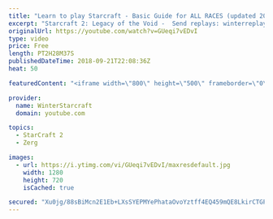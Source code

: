 ```yaml
---
title: "Learn to play Starcraft - Basic Guide for ALL RACES (updated 2017) #2"
excerpt: "Starcraft 2: Legacy of the Void -  Send replays: winterreplays@gmail.com ( -- Watch live at https://www.twitch.tv/wintergaming"
originalUrl: https://youtube.com/watch?v=GUeqi7vEDvI
type: video
price: Free
length: PT2H28M37S
publishedDateTime: 2018-09-21T22:08:36Z
heat: 50

featuredContent: "<iframe width=\"800\" height=\"500\" frameborder=\"0\" src=\"https://www.youtube.com/embed/GUeqi7vEDvI\" allow=\"accelerometer; autoplay; encrypted-media; gyroscope; picture-in-picture\" allowfullscreen></iframe>"

provider:
  name: WinterStarcraft
  domain: youtube.com

topics:
  - StarCraft 2
  - Zerg

images:
  - url: https://i.ytimg.com/vi/GUeqi7vEDvI/maxresdefault.jpg
    width: 1280
    height: 720
    isCached: true

secured: "Xu0jg/88sBiMcn2E1Eb+LXsSYEPMYePhataOvoYztff4EQ459mQE8LkirCTGPVpARJ8O+mWyC/u+QZTXIdefYqnbhDJnzNXyGXvhA6YVrn1bU5aJZXglw6O0LbzHWOycMeIXF9NZw0tVX2zYcmPfhSex+GVAdkkyE5MsVSayyu9iVuo/+SlIrFbfOXHPG3CihkVAiK5yR80obh/dOmsDIe5fyTohJ14NJuAy84jnfl3753h8uvKq0Yv9h6UfbAIm9/ohe0TqN9LMVZ3AeR79jqh1Gm/s1XsIiBT4HVz8l6Vkbilv6+GgZ4o8WSgAKH6ifH8Moimz1N20NExzBA25hFojS+Pu6249EGw2kod6bnHlDtncpgA37OW9t9VrCluZbe+eZhKNpSnQ+nnjovBoYbq4HPZRZUV7HgJtW0vlAcg=;D67pfQzneRleZQU5XdoV4Q=="
---
```


